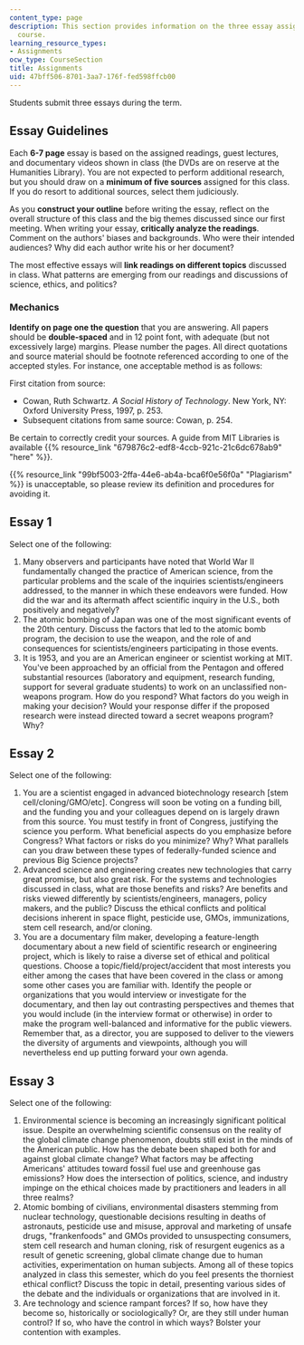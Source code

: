 ```yaml
---
content_type: page
description: This section provides information on the three essay assignments of the
  course.
learning_resource_types:
- Assignments
ocw_type: CourseSection
title: Assignments
uid: 47bff506-8701-3aa7-176f-fed598ffcb00
---
```


Students submit three essays during the term.

Essay Guidelines
----------------

Each **6-7 page** essay is based on the assigned readings, guest lectures, and documentary videos shown in class (the DVDs are on reserve at the Humanities Library). You are not expected to perform additional research, but you should draw on a **minimum of five sources** assigned for this class. If you do resort to additional sources, select them judiciously.

As you **construct your outline** before writing the essay, reflect on the overall structure of this class and the big themes discussed since our first meeting. When writing your essay, **critically analyze the readings**. Comment on the authors' biases and backgrounds. Who were their intended audiences? Why did each author write his or her document?

The most effective essays will **link readings on different topics** discussed in class. What patterns are emerging from our readings and discussions of science, ethics, and politics?

### Mechanics

**Identify on page one the question** that you are answering. All papers should be **double-spaced** and in 12 point font, with adequate (but not excessively large) margins. Please number the pages. All direct quotations and source material should be footnote referenced according to one of the accepted styles. For instance, one acceptable method is as follows:

First citation from source:

*   Cowan, Ruth Schwartz. _A Social History of Technology_. New York, NY: Oxford University Press, 1997, p. 253.
*   Subsequent citations from same source: Cowan, p. 254.

Be certain to correctly credit your sources. A guide from MIT Libraries is available {{% resource_link "679876c2-edf8-4ccb-921c-21c6dc678ab9" "here" %}}.

{{% resource_link "99bf5003-2ffa-44e6-ab4a-bca6f0e56f0a" "Plagiarism" %}} is unacceptable, so please review its definition and procedures for avoiding it.

Essay 1
-------

Select one of the following:

1.  Many observers and participants have noted that World War II fundamentally changed the practice of American science, from the particular problems and the scale of the inquiries scientists/engineers addressed, to the manner in which these endeavors were funded. How did the war and its aftermath affect scientific inquiry in the U.S., both positively and negatively?
2.  The atomic bombing of Japan was one of the most significant events of the 20th century. Discuss the factors that led to the atomic bomb program, the decision to use the weapon, and the role of and consequences for scientists/engineers participating in those events.
3.  It is 1953, and you are an American engineer or scientist working at MIT. You've been approached by an official from the Pentagon and offered substantial resources (laboratory and equipment, research funding, support for several graduate students) to work on an unclassified non-weapons program. How do you respond? What factors do you weigh in making your decision? Would your response differ if the proposed research were instead directed toward a secret weapons program? Why?

Essay 2
-------

Select one of the following:

1.  You are a scientist engaged in advanced biotechnology research \[stem cell/cloning/GMO/etc\]. Congress will soon be voting on a funding bill, and the funding you and your colleagues depend on is largely drawn from this source. You must testify in front of Congress, justifying the science you perform. What beneficial aspects do you emphasize before Congress? What factors or risks do you minimize? Why? What parallels can you draw between these types of federally-funded science and previous Big Science projects?
2.  Advanced science and engineering creates new technologies that carry great promise, but also great risk. For the systems and technologies discussed in class, what are those benefits and risks? Are benefits and risks viewed differently by scientists/engineers, managers, policy makers, and the public? Discuss the ethical conflicts and political decisions inherent in space flight, pesticide use, GMOs, immunizations, stem cell research, and/or cloning.
3.  You are a documentary film maker, developing a feature-length documentary about a new field of scientific research or engineering project, which is likely to raise a diverse set of ethical and political questions. Choose a topic/field/project/accident that most interests you either among the cases that have been covered in the class or among some other cases you are familiar with. Identify the people or organizations that you would interview or investigate for the documentary, and then lay out contrasting perspectives and themes that you would include (in the interview format or otherwise) in order to make the program well-balanced and informative for the public viewers. Remember that, as a director, you are supposed to deliver to the viewers the diversity of arguments and viewpoints, although you will nevertheless end up putting forward your own agenda.

Essay 3
-------

Select one of the following:

1.  Environmental science is becoming an increasingly significant political issue. Despite an overwhelming scientific consensus on the reality of the global climate change phenomenon, doubts still exist in the minds of the American public. How has the debate been shaped both for and against global climate change? What factors may be affecting Americans' attitudes toward fossil fuel use and greenhouse gas emissions? How does the intersection of politics, science, and industry impinge on the ethical choices made by practitioners and leaders in all three realms?
2.  Atomic bombing of civilians, environmental disasters stemming from nuclear technology, questionable decisions resulting in deaths of astronauts, pesticide use and misuse, approval and marketing of unsafe drugs, "frankenfoods" and GMOs provided to unsuspecting consumers, stem cell research and human cloning, risk of resurgent eugenics as a result of genetic screening, global climate change due to human activities, experimentation on human subjects. Among all of these topics analyzed in class this semester, which do you feel presents the thorniest ethical conflict? Discuss the topic in detail, presenting various sides of the debate and the individuals or organizations that are involved in it.
3.  Are technology and science rampant forces? If so, how have they become so, historically or sociologically? Or, are they still under human control? If so, who have the control in which ways? Bolster your contention with examples.